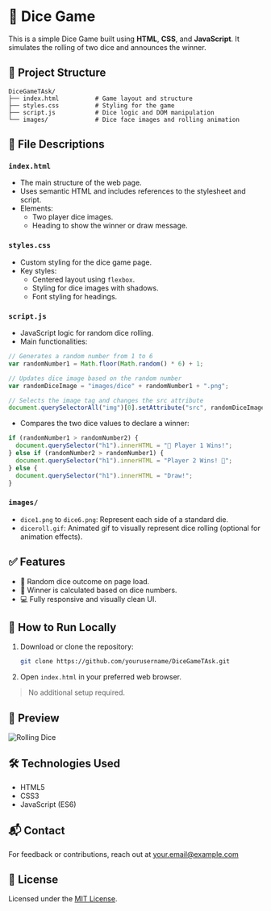 
# 🎲 Dice Game

This is a simple Dice Game built using **HTML**, **CSS**, and **JavaScript**. It simulates the rolling of two dice and announces the winner.

## 📁 Project Structure

```
DiceGameTAsk/
├── index.html          # Game layout and structure
├── styles.css          # Styling for the game
├── script.js           # Dice logic and DOM manipulation
└── images/             # Dice face images and rolling animation
```

## 📄 File Descriptions

### `index.html`
- The main structure of the web page.
- Uses semantic HTML and includes references to the stylesheet and script.
- Elements:
  - Two player dice images.
  - Heading to show the winner or draw message.

### `styles.css`
- Custom styling for the dice game page.
- Key styles:
  - Centered layout using `flexbox`.
  - Styling for dice images with shadows.
  - Font styling for headings.

### `script.js`
- JavaScript logic for random dice rolling.
- Main functionalities:

```javascript
// Generates a random number from 1 to 6
var randomNumber1 = Math.floor(Math.random() * 6) + 1;

// Updates dice image based on the random number
var randomDiceImage = "images/dice" + randomNumber1 + ".png";

// Selects the image tag and changes the src attribute
document.querySelectorAll("img")[0].setAttribute("src", randomDiceImage);
```

- Compares the two dice values to declare a winner:

```javascript
if (randomNumber1 > randomNumber2) {
  document.querySelector("h1").innerHTML = "🚩 Player 1 Wins!";
} else if (randomNumber2 > randomNumber1) {
  document.querySelector("h1").innerHTML = "Player 2 Wins! 🚩";
} else {
  document.querySelector("h1").innerHTML = "Draw!";
}
```

### `images/`
- `dice1.png` to `dice6.png`: Represent each side of a standard die.
- `diceroll.gif`: Animated gif to visually represent dice rolling (optional for animation effects).

## ✅ Features

- 🎲 Random dice outcome on page load.
- 🏁 Winner is calculated based on dice numbers.
- 💻 Fully responsive and visually clean UI.

## 🚀 How to Run Locally

1. Download or clone the repository:
   ```bash
   git clone https://github.com/yourusername/DiceGameTAsk.git
   ```
2. Open `index.html` in your preferred web browser.

> No additional setup required.

## 📸 Preview

![Rolling Dice](./images/diceroll.gif)

## 🛠 Technologies Used

- HTML5
- CSS3
- JavaScript (ES6)

## 📬 Contact

For feedback or contributions, reach out at [your.email@example.com](mailto:your.email@example.com)

## 🪪 License

Licensed under the [MIT License](LICENSE).
